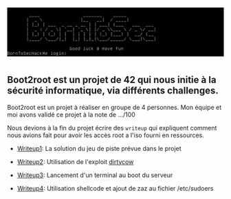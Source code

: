 ![borntosec](assets/start_vm.png)

#

## Boot2root est un projet de 42 qui nous initie à la sécurité informatique, via différents challenges.

Boot2root est un projet à réaliser en groupe de 4 personnes. Mon équipe et moi avons validé ce projet à la note de .../100

Nous devions à la fin du projet écrire des `writeup` qui expliquent comment nous avions fait pour avoir les accès root a l'iso fourni en ressources.

 * [Writeup1](writeup1.md): La solution du jeu de piste prévue dans le projet

 * [Writeup2](writeup2.md): Utilisation de l'exploit [dirtycow](https://dirtycow.ninja/)

 * [Writeup3](bonus/writeup3.md): Lancement d'un terminal au boot du serveur

 * [Writeup4](bonus/writeup4.md): Utilisation shellcode et ajout de zaz au fichier /etc/sudoers
